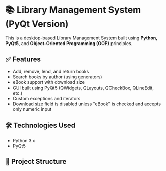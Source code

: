 # 📚 Library Management System (PyQt Version)

This is a desktop-based Library Management System built using **Python, PyQt5**, and **Object-Oriented Programming (OOP)** principles.

## ✅ Features

- Add, remove, lend, and return books
- Search books by author (using generators)
- eBook support with download size
- GUI built using PyQt5 (QWidgets, QLayouts, QCheckBox, QLineEdit, etc.)
- Custom exceptions and iterators
- Download size field is disabled unless "eBook" is checked and accepts only numeric input

## 🛠 Technologies Used

- Python 3.x
- PyQt5

## 📁 Project Structure

